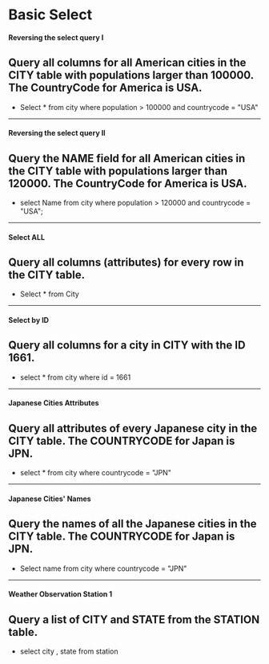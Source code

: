 # Basic Select
#### Reversing the select query I
## Query all columns for all American cities in the CITY table with populations larger than 100000. The CountryCode for America is USA.
- Select * from city 
  where population > 100000 and countrycode = "USA"

--------------------------------------------------------------------------------------------------------------------------------------------------------------------
#### Reversing the select query II
## Query the NAME field for all American cities in the CITY table with populations larger than 120000. The CountryCode for America is USA.
- select Name from city
  where population > 120000 and countrycode = "USA";
--------------------------------------------------------------------------------------------------------------------------------------------------------------------
#### Select ALL
## Query all columns (attributes) for every row in the CITY table.
- Select * from City
--------------------------------------------------------------------------------------------------------------------------------------------------------------------
#### Select by ID
## Query all columns for a city in CITY with the ID 1661.
- select * from city 
  where id = 1661
 --------------------------------------------------------------------------------------------------------------------------------------------------------------------
#### Japanese Cities Attributes
## Query all attributes of every Japanese city in the CITY table. The COUNTRYCODE for Japan is JPN.
- select * from city 
  where countrycode = "JPN"
 --------------------------------------------------------------------------------------------------------------------------------------------------------------------
#### Japanese Cities' Names
## Query the names of all the Japanese cities in the CITY table. The COUNTRYCODE for Japan is JPN.
- Select name from city 
  where countrycode = "JPN"
 --------------------------------------------------------------------------------------------------------------------------------------------------------------------
#### Weather Observation Station 1
## Query a list of CITY and STATE from the STATION table.
- select city , state from station
